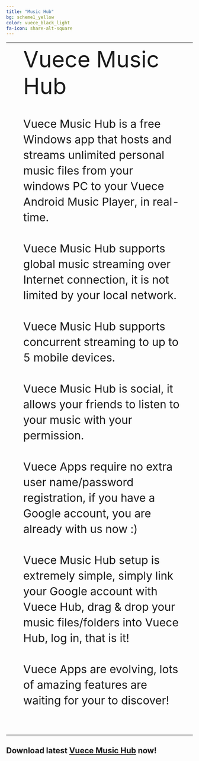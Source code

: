 ```yaml
---
title: "Music Hub"
bg: scheme1_yellow
color: vuece_black_light
fa-icon: share-alt-square
---
```


<table>
  <tr>
    <td rowspan="2">
    <span class="fa-stack subtlecircle" style="font-size:60px; background:rgba(255,166,0,0.1)">
  			<i class="fa fa-circle fa-stack-2x text-vuece_black_light"></i>
  			<i class="fa fa-windows fa-stack-1x text-scheme1_yellow"></i>
	</span>
	</td>
	<td style="font-size:60px;text-align:left;">
    	Vuece Music Hub
	</td>		
  </tr>
  
   <tr>
	<td style="font-size:30px;line-height:140%;padding:30px;">
    	Vuece Music Hub is a free Windows app that hosts and streams unlimited personal music files from your windows PC to your Vuece Android Music Player, in real-time.<br><br>
    	Vuece Music Hub supports global music streaming over Internet connection, it is not limited by your local network.<br><br>
    	Vuece Music Hub supports concurrent streaming to up to 5 mobile devices.<br><br>
	    Vuece Music Hub is social, it allows your friends to listen to your music with your permission.<br><br>
	    Vuece Apps require no extra user name/password registration, if you have a Google account, you are already with us now :)<br><br>
	    Vuece Music Hub setup is extremely simple, simply link your Google account with Vuece Hub, drag & drop your music files/folders into Vuece Hub, log in, that is it!<br><br>
	    Vuece Apps are evolving, lots of amazing features are waiting for your to discover!<br><br>
	</td>		
  </tr>
</table>

## Download latest [Vuece Music Hub](http://example.com/) now!

<!---
Some notes maybe used or not

    Vuece Music Hub is smart, it automatically chooses the best connection for you, no Internet streaming is required if both of your Vuece Hub and your mobile device is in the same local network.<br><br> 

	Vuece Music Hub streams music in real-time, no complete download is required.<br><br>

-->